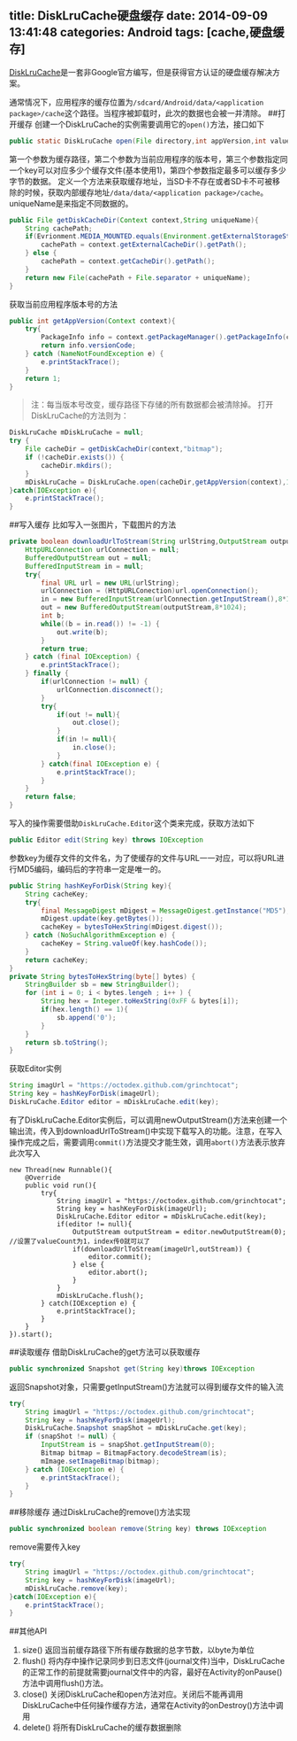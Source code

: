title: DiskLruCache硬盘缓存
date: 2014-09-09 13:41:48
categories: Android
tags: [cache,硬盘缓存]
---
[DiskLruCache](https://gist.github.com/zt1991616/095f26ea9cf96cecbcd2)是一套非Google官方编写，但是获得官方认证的硬盘缓存解决方案。
<!--more-->
通常情况下，应用程序的缓存位置为`/sdcard/Android/data/<application package>/cache`这个路径。当程序被卸载时，此次的数据也会被一并清除。
##打开缓存
创建一个DiskLruCache的实例需要调用它的`open()`方法，接口如下
```java
public static DiskLruCache open(File directory,int appVersion,int valueCount,long maxSize)
```
第一个参数为缓存路径，第二个参数为当前应用程序的版本号，第三个参数指定同一个key可以对应多少个缓存文件(基本使用1)，第四个参数指定最多可以缓存多少字节的数据。
定义一个方法来获取缓存地址，当SD卡不存在或者SD卡不可被移除的时候，获取内部缓存地址`/data/data/<application package>/cache`。uniqueName是来指定不同数据的。
```java
public File getDiskCacheDir(Context context,String uniqueName){
	String cachePath;
	if(Evrionment.MEDIA_MOUNTED.equals(Environment.getExternalStorageState()) || !Environment.isExternalStorageRemoveable()) {
		cachePath = context.getExternalCacheDir().getPath();
	} else {
		cachePath = context.getCacheDir().getPath();
	}
	return new File(cachePath + File.separator + uniqueName);
}
```
获取当前应用程序版本号的方法
```java
public int getAppVersion(Context context){
	try{
		PackageInfo info = context.getPackageManager().getPackageInfo(context.getPackageName(),0);
		return info.versionCode;
	} catch (NameNotFoundException e) {
		e.printStackTrace();
	}
	return 1;
}
```
> 注：每当版本号改变，缓存路径下存储的所有数据都会被清除掉。
打开DiskLruCache的方法则为：
```java
DiskLruCache mDiskLruCache = null;
try {
	File cacheDir = getDiskCacheDir(context,"bitmap");
	if (!cacheDir.exists()) {
		cacheDir.mkdirs();
	}
	mDiskLruCache = DiskLruCache.open(cacheDir,getAppVersion(context),1,10*1024*1024);
}catch(IOException e){
	e.printStackTrace();
}
```
##写入缓存
比如写入一张图片，下载图片的方法
```java
private boolean downloadUrlToStream(String urlString,OutputStream outputStream) {
	HttpURLConnection urlConnection = null;
	BufferedOutputStream out = null;
	BufferedInputStream in = null;
	try{
		final URL url = new URL(urlString);
		urlConnection = (HttpURLConection)url.openConnection();
		in = new BufferedInputStream(urlConnection.getInputStream(),8*1024);
		out = new BufferedOutputStream(outputStream,8*1024);
		int b;
		while((b = in.read()) != -1) {
			out.write(b);
		}
		return true;
	} catch (final IOException) {
		e.printStackTrace();
	} finally {
		if(urlConnection != null) {
			urlConnection.disconnect();
		}
		try{
			if(out != null){
				out.close();
			}
			if(in != null){
				in.close();
			}
		} catch(final IOException e) {
			e.printStackTrace();
		}
	}
	return false;
}
```
写入的操作需要借助`DiskLruCache.Editor`这个类来完成，获取方法如下
```java
public Editor edit(String key) throws IOException
```
参数key为缓存文件的文件名，为了使缓存的文件与URL一一对应，可以将URL进行MD5编码，编码后的字符串一定是唯一的。
```java
public String hashKeyForDisk(String key){
	String cacheKey;
	try{
		final MessageDigest mDigest = MessageDigest.getInstance("MD5");
		mDigest.update(key.getBytes());
		cacheKey = bytesToHexString(mDigest.digest());
	} catch (NoSuchAlgorithmException e) {
		cacheKey = String.valueOf(key.hashCode());
	}
	return cacheKey;
}
private String bytesToHexString(byte[] bytes) {
	StringBuilder sb = new StringBuilder();
	for (int i = 0; i < bytes.lengeh ; i++ ) {
		String hex = Integer.toHexString(0xFF & bytes[i]);
		if(hex.length() == 1){
			sb.append('0');
		}
	}
	return sb.toString();
}
```
获取Editor实例
```java
String imagUrl = "https://octodex.github.com/grinchtocat";
String key = hashKeyForDisk(imageUrl);
DiskLruCache.Editor editor = mDiskLruCache.edit(key);
```
有了DiskLruCache.Editor实例后，可以调用newOutputStream()方法来创建一个输出流，传入到downloadUrlToStream()中实现下载写入的功能。注意，在写入操作完成之后，需要调用`commit()`方法提交才能生效，调用`abort()`方法表示放弃此次写入
```
new Thread(new Runnable(){
	@Override
	public void run(){
		try{
			String imagUrl = "https://octodex.github.com/grinchtocat";
			String key = hashKeyForDisk(imageUrl);
			DiskLruCache.Editor editor = mDiskLruCache.edit(key);
			if(editor != null){
				OutputStream outputStream = editor.newOutputStream(0); //设置了valueCount为1，index传0就可以了
				if(downloadUrlToStream(imageUrl,outStream)) {
					editor.commit();
				} else {
					editor.abort();
				}
			}
			mDiskLruCache.flush();
		} catch(IOException e) {
			e.printStackTrace();
		}
	}
}).start();
```
##读取缓存
借助DiskLruCache的get方法可以获取缓存
```java
public synchronized Snapshot get(String key)throws IOException
```
返回Snapshot对象，只需要getInputStream()方法就可以得到缓存文件的输入流
```java
try{
	String imagUrl = "https://octodex.github.com/grinchtocat";
	String key = hashKeyForDisk(imageUrl);
	DiskLruCache.Snapshot snapShot = mDiskLruCache.get(key); 
	if (snapShot != null) {
		InputStream is = snapShot.getInputStream(0);
		Bitmap bitmap = BitmapFactory.decodeStream(is);
		mImage.setImageBitmap(bitmap);
	} catch (IOException e) {
		e.printStackTrace();
	}
}
```
##移除缓存
通过DiskLruCache的remove()方法实现
```java
public synchronized boolean remove(String key) throws IOException
```
remove需要传入key
```java
try{
	String imagUrl = "https://octodex.github.com/grinchtocat";
	String key = hashKeyForDisk(imageUrl);
	mDiskLruCache.remove(key);
}catch(IOException e){
	e.printStackTrace();
}
```
##其他API
1. size()
返回当前缓存路径下所有缓存数据的总字节数，以byte为单位
2. flush()
将内存中操作记录同步到日志文件(journal文件)当中，DiskLruCache的正常工作的前提就需要journal文件中的内容，最好在Activity的onPause()方法中调用flush()方法。
3. close()
关闭DiskLruCache和open方法对应。关闭后不能再调用DiskLruCache中任何操作缓存方法，通常在Activity的onDestroy()方法中调用
4. delete()
将所有DiskLruCache的缓存数据删除